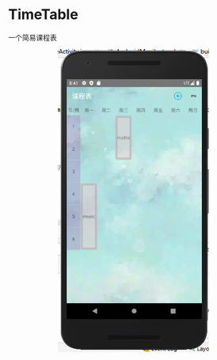 # TimeTable
一个简易课程表
<div align=center><img src="https://github.com/YGHKDR/TimeTable/blob/master/app/src/main/res/drawable-v24/phone.PNG"/></div>

